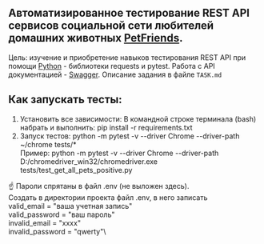 Автоматизированное тестирование REST API сервисов социальной сети любителей домашних животных [PetFriends](https://petfriends.skillfactory.ru/). 
-
Цель: изучение и приобретение навыков тестирования REST API при помощи [Python]() - библиотеки requests и pytest. Работа с API документацией - [Swagger](https://petfriends.skillfactory.ru/apidocs/#/). Описание задания в файле `TASK.md`

Как запускать тесты:
-
1) Установить все зависимости:
В командной строке терминала (bash) набрать и выполнить: 
pip install -r requirements.txt
2) Запуск тестов:
python -m pytest -v --driver Chrome --driver-path ~/chrome tests/*
<br>Пример:
python -m pytest -v --driver Chrome --driver-path D:/chromedriver_win32/chromedriver.exe tests/test_get_all_pets_positive.py

☝️ Пароли спрятаны в файл .env (не выложен здесь).\
Создать в директории проекта файл .env, в него записать  
valid_email = "ваша учетная запись"\
valid_password = "ваш пароль"\
invalid_email = "хххх"\
invalid_password = "qwerty"\

